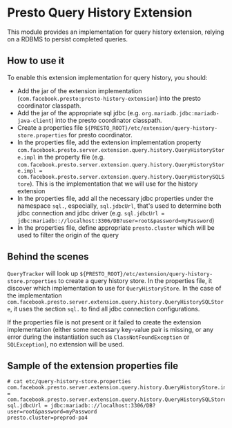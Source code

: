 # Presto Query History Extension

This module provides an implementation for query history extension, relying on a RDBMS to persist completed queries.

## How to use it

To enable this extension implementation for query history, you should:

* Add the jar of the extension implementation (`com.facebook.presto:presto-history-extension`) into the presto coordinator classpath.
* Add the jar of the appropriate sql jdbc (e.g. `org.mariadb.jdbc:mariadb-java-client`) into the presto coordinator classpath.
* Create a properties file `${PRESTO_ROOT}/etc/extension/query-history-store.properties` for presto coordinator.
* In the properties file, add the extension implementation property `com.facebook.presto.server.extension.query.history.QueryHistoryStore.impl` in the property file (e.g. `com.facebook.presto.server.extension.query.history.QueryHistoryStore.impl = com.facebook.presto.server.extension.query.history.QueryHistorySQLStore`). This is the implementation that we will use for the history extension
* In the properties file, add all the necessary jdbc properties under the namespace `sql.`, especially, `sql.jdbcUrl`, that's used to determine both jdbc connection and jdbc driver (e.g. `sql.jdbcUrl = jdbc:mariadb:://localhost:3306/DB?user=root&password=myPassword`)
* In the properties file, define appropriate `presto.cluster` which will be used to filter the origin of the query

## Behind the scenes

`QueryTracker` will look up `${PRESTO_ROOT}/etc/extension/query-history-store.properties` to create a query history store. In the properties file, it discover which implementation to use for `QueryHistoryStore`. In the case of the implementation `com.facebook.presto.server.extension.query.history.QueryHistorySQLStore`, it uses the section `sql.` to find all jdbc connection configurations.

If the properties file is not present or it failed to create the extension implementation (either some necessary key-value pair is missing, or any error during the instantiation such as `ClassNotFoundException` or `SQLException`), no extension will be used.

## Sample of the extension properties file

```
# cat etc/query-history-store.properties
com.facebook.presto.server.extension.query.history.QueryHistoryStore.impl = com.facebook.presto.server.extension.query.history.QueryHistorySQLStore
sql.jdbcUrl = jdbc:mariadb:://localhost:3306/DB?user=root&password=myPassword
presto.cluster=preprod-pa4
```